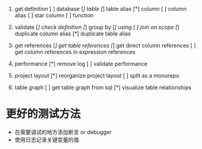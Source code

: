 1. get definition
    [ ] database
    [*] table
    [*] table alias
    [*] column
    [ ] column alias
    [ ] star column
    [ ] function
    
1. validate
    [*] check definition
    [*] group by
    [*] using
    [ ] join on scope
    [*] duplicate column alias
    [*] duplicate table alias

1. get references
    [*] get table references
    [*] get direct column references
    [ ] get column references in expression references

1. performance
    [*] remove log
    [ ] validate performance

1. project layout
    [*] reorganize project layout
    [ ] split as a monorepo

1. table graph
    [ ] get table graph from sql
    [*] visualize table relationships

# 更好的测试方法

* 在需要调试的地方添加断言 or debugger
* 使用日志记录关键变量的值

